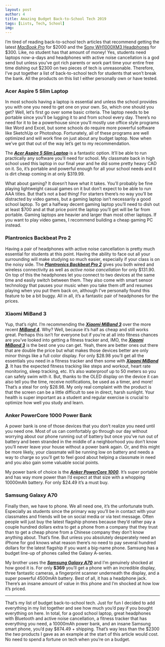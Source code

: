 ```yaml
---
layout: post
author: 4
title: Amazing Budget Back-to-School Tech 2019
tags: [Lists, Tech, School]
img:
---
```



I’m tired of reading back-to-school tech articles that recommend getting the latest [*MacBook Pro*](https://www.amazon.com/Apple-MacBook-9th-generation-Intel-Core-i9-processor/dp/B07S58MHXF/ref=sr_1_9?tag=reviewhuntr-20) for $2000 and the [Sony WH1000XM3 Headphones](https://www.amazon.com/Sony-Noise-Cancelling-Headphones-WH1000XM3/dp/B07G4MNFS1/ref=sr_1_3?crid=2XUJ9MI8F05HM&tag=reviewhuntr-20) for $300. Like, no student has that amount of money! Yes, students need laptops now-a-days and headphones with active noise cancellation is a god send but unless you’ve got rich parents or work part time your entire free time dishing out $2300 on two pieces of tech is unreasonable. Therefore, I’ve put together a list of back-to-school tech for students that won’t break the bank. All the products on this list I either personally own or have tested.

### Acer Aspire 5 Slim Laptop

In most schools having a laptop is essential and unless the school provides you with one you need to get one on your own. So, which one should you get? Well, let’s first go over some basic criteria. The laptop needs to be portable since you’ll be lugging it to and from school every day. There’s no need for it to be a powerhouse since you’ll mostly use office style programs like Word and Excel, but some schools do require more powerful software like SketchUp or Photoshop. Fortunately, all of these programs are well optimized and will work fine on just about any budget laptop. Now when we’ve got that out of the way let’s get to my recommendation.

The [***Acer Aspire 5 Slim Laptop***](https://www.amazon.com/gp/product/B07RF1XD36/ref=as_li_qf_asin_il_tl?ie=UTF8&tag=reviewhuntr-20) is a fantastic option. It’ll be able to run practically any software you’ll need for school. My classmate back in high school used this laptop in our final year and he did some pretty heavy CAD on it. So, it’s portable and powerful enough for all your school needs and it is dirt cheap coming in at only $319.99.

What about gaming? It doesn’t have what it takes. You’ll probably be fine playing lightweight casual games on it but don’t expect to be able to run AAA titles. But that’s not a bad thing! For starters there’s no way you’ll be distracted by video games, but a gaming laptop isn’t necessarily a good school laptop. To get a halfway decent gaming laptop you’ll need to dish out at least $700 and at that price point the laptop you’ll get will be far from portable. Gaming laptops are heavier and larger than most other laptops. If you want to play video games, I recommend building a cheap gaming PC instead.

### Plantronics Backbeat Pro 2

Having a pair of headphones with active noise cancellation is pretty much essential for students at this point. Having the ability to face out all your surrounding will make studying so much easier, especially if your class is on the noisy side. The [***Plantronics Backbeat Pro 2***](https://www.amazon.com/Plantronics-Wireless-Noise-Cancelling-Backbeat/dp/B01MY4P9EZ?ref_=bl_dp_s_web_2530165011&tag=reviewhuntr-20) gives you both wired and wireless connectivity as well as *active noise cancellation* for only $131.90. On top of this the headphones let you connect to two devices at the same time and easily switch between them. They also come with smart sensor technology that pauses your music when you take them off and resumes playing when you put them back on, although I’ve personally found this feature to be a bit buggy. All in all, it’s a fantastic pair of headphones for the prices.

### Xiaomi MiBand 3 

Yup, that’s right. I’m recommending the [***Xiaomi MiBand 3***](https://www.amazon.com/Activity-Waterproof-Bracelet-Wristband-Pedometer/dp/B07GNGJK97/ref=sr_1_4?tag=reviewhuntr-20) over the more recent [***MiBand 4***](https://www.amazon.com/Xiaomi-Bracelet-Smartband-Bluetooth-Waterproof/dp/B07T4ZH692/ref=pd_bxgy_200_img_3/147-5361180-6968124?tag=reviewhuntr-20). Why? Well, because it’s half as cheap and still works great. Perhaps this isn’t for everyone but if you’re at all into fitness chances are you’ve looked into getting a fitness tracker and, IMO, the [***Xiaomi MiBand 3***](https://www.amazon.com/Activity-Waterproof-Bracelet-Wristband-Pedometer/dp/B07GNGJK97/ref=sr_1_4?tag=reviewhuntr-20) is the best one you can get. Yeah, there are better ones out there that are double the price but what makes those devices better are only minor things like a full color display. For only $28.98 you’ll get all the essentials you need in a fitness tracker and then some with [***Xiaomi MiBand 3***](https://www.amazon.com/Activity-Waterproof-Bracelet-Wristband-Pedometer/dp/B07GNGJK97/ref=sr_1_4?tag=reviewhuntr-20). It has the expected fitness tracking like steps and workout, heart rate monitoring, sleep tracking, etc. It’s also waterproof up to 50 meters so you can safely swim with it. But, thanks to the OLED display on the device it can also tell you the time, receive notifications, be used as a timer, and more! That’s a steal for only $28.98. My only real complaint with the product is that the screen can be a little difficult to see in direct, harsh sunlight. Your health is super important as a student and regular exercise is crucial to optimize how well you study and learn. 

### Anker PowerCore 1000 Power Bank

A power bank is one of those devices that you don’t realize you need until you need one. Most of us can comfortably go through our day without worrying about our phone running out of battery but once you’ve run out of battery and been stranded in the middle of a neighborhood you don’t know you’ll never leave your house without a power bank again. Or, and this might be more likely, your classmate will be running low on battery and needs a way to charge so you’ll get to feel good about helping a classmate in need and you also gain some valuable social points. 

My power bank of choice is the [***Anker PowerCore 1000***]( https://www.amazon.com/Anker-PowerCore-Ultra-Compact-High-Speed-Technology/dp/B0194WDVHI?ref_=ast_sto_dp&tag=reviewhuntr-20). It’s super portable and has way more power than I’d expect at that size with a whopping 10000mAh battery. For only $24.49 it’s a must buy.

### Samsung Galaxy A70

Finally then, we have to phone. We all need one, it’s the unfortunate truth. Especially as students since the primary way you’ll be in contact with your classmates and friends will be on social media or via text message. Often people will just buy the latest flagship phones because they’d rather pay a couple hundred dollars extra to get a phone from a company that they trust than to get a cheap phone from a Chinese company they don’t know anything about. That’s fine. But unless you absolutely desperately need an iPhone for god knows what reason there’s no need to pay several hundred dollars for the latest flagship if you want a big-name phone. Samsung has a budget line-up of phones called the Galaxy A-series.

My brother uses the [***Samsung Galaxy A70***](https://www.amazon.co.uk/Samsung-Dual-SIM-6-7-Inch-Android-Smartphone-Black/dp/B07QP9R469/ref=sr_1_1?tag=reviewhuntr-20) and I’m genuinely shocked at how good it is. For only **$369** you’ll get a phone with an incredible display, three fantastic cameras, a fingerprint scanner underneath the display, and a super powerful 4500mAh battery. Best of all, it has a headphone jack. There’s an insane amount of value in this phone and I’m shocked at how low it’s priced.

-----

That’s my list of budget back-to-school tech. Just for fun I decided to add everything in my list together and see how much you’d pay if you bought everything on here. In total, for a good school laptop, great headphones with Bluetooth and active noise cancellation, a fitness tracker that has everything you need, a 10000mAh power bank, and an insane Samsung smart phone, you’d pay $874.49 + shipping. That’s way less than the $2300 the *two* products I gave as an example at the start of this article would cost. No need to spend a fortune on tech when you’re on a budget.
